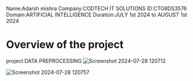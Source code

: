 Name:Adarsh mishra
Company:CODTECH IT SOLUTIONS
ID:CTO8DS3576
Domain:ARTIFICIAL INTELLIGENCE
Duration:JULY 1st 2024 to AUGUST 1st 2024


# Overview of the project
 project:DATA PREPROCESSING 
![Screenshot 2024-07-28 120712](https://github.com/user-attachments/assets/5d06e4b4-21e8-49c2-8a6f-29f8be541ce5)

![Screenshot 2024-07-28 120757](https://github.com/user-attachments/assets/fab4f8b5-ecf8-4193-ada2-d2fbd108373a)

